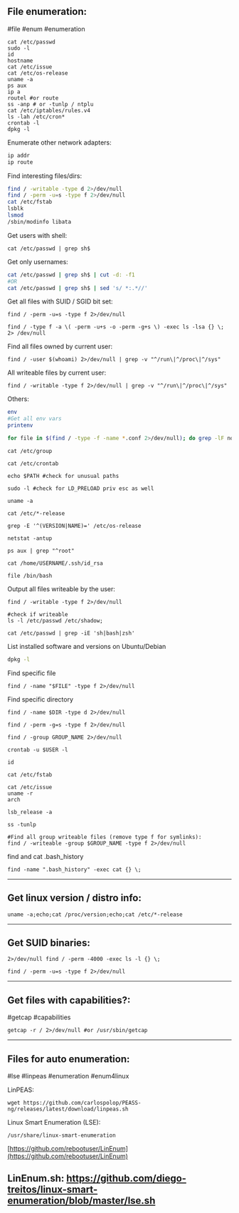 File enumeration:
---
#file #enum #enumeration 

```shell
cat /etc/passwd
sudo -l
id
hostname
cat /etc/issue
cat /etc/os-release
uname -a
ps aux
ip a
routel #or route
ss -anp # or -tunlp / ntplu
cat /etc/iptables/rules.v4
ls -lah /etc/cron*
crontab -l
dpkg -l
```

Enumerate other network adapters:
```bash
ip addr
ip route
```

Find interesting files/dirs:

```bash
find / -writable -type d 2>/dev/null
find / -perm -u=s -type f 2>/dev/null
cat /etc/fstab
lsblk
lsmod
/sbin/modinfo libata
```

Get users with shell:

```shell
cat /etc/passwd | grep sh$
```

Get only usernames:

```sh
cat /etc/passwd | grep sh$ | cut -d: -f1
#OR
cat /etc/passwd | grep sh$ | sed 's/ *:.*//'
```

Get all files with SUID / SGID bit set:

```shell
find / -perm -u=s -type f 2>/dev/null
```

```shell
find / -type f -a \( -perm -u+s -o -perm -g+s \) -exec ls -lsa {} \; 2> /dev/null
```

Find all files owned by current user:

```shell
find / -user $(whoami) 2>/dev/null | grep -v "^/run\|^/proc\|^/sys"
```

All writeable files by current user:

```shell
find / -writable -type f 2>/dev/null | grep -v "^/run\|^/proc\|^/sys"
```

Others:

```bash
env
#Get all env vars
printenv
```

```bash
for file in $(find / -type -f -name *.conf 2>/dev/null); do grep -lF nopass $file;done
```

```shell
cat /etc/group
```

```shell
cat /etc/crontab
```

```shell
echo $PATH #check for unusual paths
```

```shell
sudo -l #check for LD_PRELOAD priv esc as well
```

```shell
uname -a
```

```shell
cat /etc/*-release
```

```shell
grep -E '^(VERSION|NAME)=' /etc/os-release
```

```shell
netstat -antup
```

```shell
ps aux | grep "^root"
```

```shell
cat /home/USERNAME/.ssh/id_rsa
```

```shell
file /bin/bash
```

Output all files writeable by the user:
```shell
find / -writable -type f 2>/dev/null
```

```shell
#check if writeable
ls -l /etc/passwd /etc/shadow;
```

```shell
cat /etc/passwd | grep -iE 'sh|bash|zsh'
```

List installed software and versions on Ubuntu/Debian
```bash
dpkg -l
```
Find specific file
```shell
find / -name "$FILE" -type f 2>/dev/null
```

Find specific directory
```shell
find / -name $DIR -type d 2>/dev/null
```

```shell
find / -perm -g=s -type f 2>/dev/null
```

```shell
find / -group GROUP_NAME 2>/dev/null
```

```shell
crontab -u $USER -l
```

```shell
id
```

```shell
cat /etc/fstab
```

```shell
cat /etc/issue
uname -r
arch
```

```shell
lsb_release -a
```

```shell
ss -tunlp
```

```shell
#Find all group writeable files (remove type f for symlinks): 
find / -writeable -group $GROUP_NAME -type f 2>/dev/null
```

find and cat .bash_history

```shell
find -name ".bash_history" -exec cat {} \;
```
---
Get linux version / distro info:
---
```shell
uname -a;echo;cat /proc/version;echo;cat /etc/*-release
```
---
Get SUID binaries:
---
```shell
2>/dev/null find / -perm -4000 -exec ls -l {} \;
```

```shell
find / -perm -u=s -type f 2>/dev/null
```
---
Get files with capabilities?:
---
#getcap #capabilities

```shell
getcap -r / 2>/dev/null #or /usr/sbin/getcap
```
---

Files for auto enumeration:
---
#lse #linpeas #enumeration #enum4linux 

LinPEAS:
```shell
wget https://github.com/carlospolop/PEASS-ng/releases/latest/download/linpeas.sh
```

Linux Smart Enumeration (LSE):
```
/usr/share/linux-smart-enumeration
```
[https://github.com/rebootuser/LinEnum](https://github.com/rebootuser/LinEnum)

LinEnum.sh:
https://github.com/diego-treitos/linux-smart-enumeration/blob/master/lse.sh
---